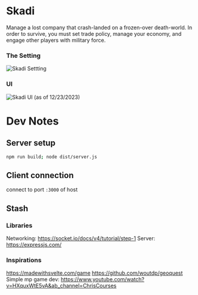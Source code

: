 # Skadi
Manage a lost company that crash-landed on a frozen-over death-world. In order to survive, you must set trade policy, manage your economy, and engage other players with military force.

### The Setting
![Skadi Settting](images/skadi-aigen.png)

### UI
![Skadi UI (as of 12/23/2023)](images/skadi-2023-12-23.png)


# Dev Notes
## Server setup
```bash
npm run build; node dist/server.js
```

## Client connection
connect to port `:3000` of host

## Stash
### Libraries
Networking: https://socket.io/docs/v4/tutorial/step-1
Server: https://expressjs.com/

### Inspirations
https://madewithsvelte.com/game
https://github.com/woutdp/geoquest
Simple mp game dev: https://www.youtube.com/watch?v=HXquxWtE5vA&ab_channel=ChrisCourses
